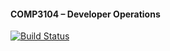 #### COMP3104 – Developer Operations

[![Build Status](https://app.travis-ci.com/astanjin/Comp3104.svg?branch=main)](https://app.travis-ci.com/astanjin/Comp3104)
